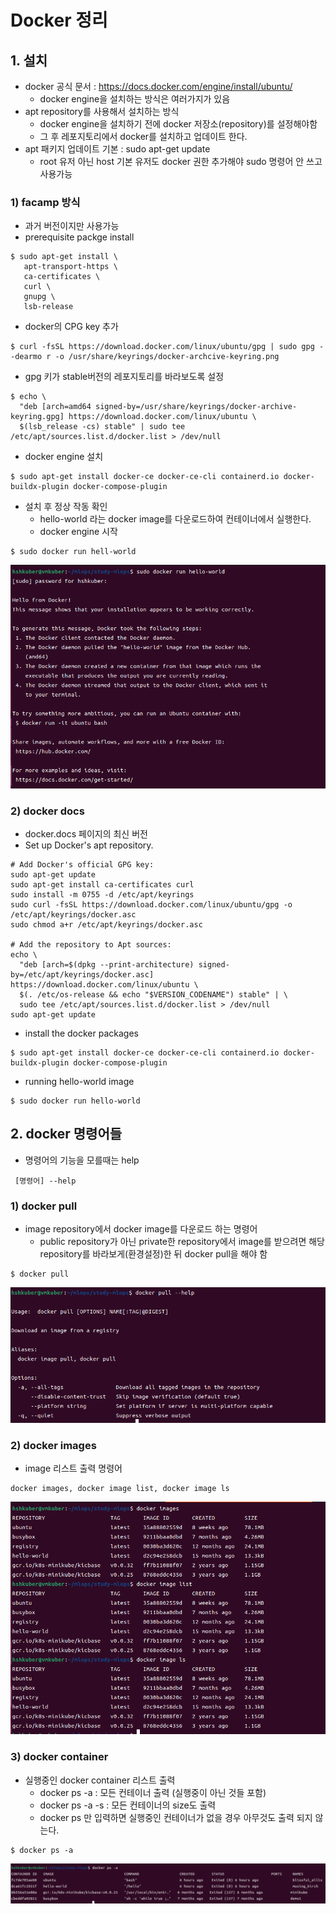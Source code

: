 # Docker 정리

## 1. 설치
- docker 공식 문서 : https://docs.docker.com/engine/install/ubuntu/
   - docker engine을 설치하는 방식은 여러가지가 있음
- apt repository를 사용해서 설치하는 방식
   - docker engine을 설치하기 전에 docker 저장소(repository)를 설정해야함
   - 그 후 레포지토리에서 docker를 설치하고 업데이트 한다.
- apt 패키지 업데이트 기본 : sudo apt-get update
   - root 유저 아닌 host 기본 유저도 docker 권한 추가해야 sudo 명령어 안 쓰고 사용가능

### 1) facamp 방식
- 과거 버전이지만 사용가능
- prerequisite packge install
```
$ sudo apt-get install \
   apt-transport-https \
   ca-certificates \
   curl \
   gnupg \
   lsb-release
```

- docker의 CPG key 추가
```
$ curl -fsSL https://download.docker.com/linux/ubuntu/gpg | sudo gpg --dearmo r -o /usr/share/keyrings/docker-archcive-keyring.png
```

- gpg 키가 stable버전의 레포지토리를 바라보도록 설정
```
$ echo \
  "deb [arch=amd64 signed-by=/usr/share/keyrings/docker-archive-keyring.gpg] https://download.docker.com/linux/ubuntu \
  $(lsb_release -cs) stable" | sudo tee /etc/apt/sources.list.d/docker.list > /dev/null
```

- docker engine 설치
```
$ sudo apt-get install docker-ce docker-ce-cli containerd.io docker-buildx-plugin docker-compose-plugin
```

- 설치 후 정상 작동 확인
   - hello-world 라는 docker image를 다운로드하여 컨테이너에서 실행한다. 
   - docker engine 시작
```
$ sudo docker run hell-world
```
<img src="./images/docker_1.png">

### 2) docker docs
- docker.docs 페이지의 최신 버전
- Set up Docker's apt repository.
```
# Add Docker's official GPG key:
sudo apt-get update
sudo apt-get install ca-certificates curl
sudo install -m 0755 -d /etc/apt/keyrings
sudo curl -fsSL https://download.docker.com/linux/ubuntu/gpg -o /etc/apt/keyrings/docker.asc
sudo chmod a+r /etc/apt/keyrings/docker.asc

# Add the repository to Apt sources:
echo \
  "deb [arch=$(dpkg --print-architecture) signed-by=/etc/apt/keyrings/docker.asc] https://download.docker.com/linux/ubuntu \
  $(. /etc/os-release && echo "$VERSION_CODENAME") stable" | \
  sudo tee /etc/apt/sources.list.d/docker.list > /dev/null
sudo apt-get update
```

- install the docker packages
```
$ sudo apt-get install docker-ce docker-ce-cli containerd.io docker-buildx-plugin docker-compose-plugin
```

- running hello-world image
```
$ sudo docker run hello-world
```

## 2. docker 명령어들
- 명령어의 기능을 모를때는 help
```
 [명령어] --help
```

### 1) docker pull
- image repository에서 docker image를 다운로드 하는 명령어
   - public repository가 아닌 private한 repository에서 image를 받으려면 해당 repository를 바라보게(환경설정)한 뒤 docker pull을 해야 함
```
$ docker pull
```
<img src="./images/docker_pull.png">

### 2) docker images
- image 리스트 출력 명령어
```
docker images, docker image list, docker image ls 
```
<img src="./images/docker_images.png">

### 3) docker container
- 실행중인 docker container 리스트 출력
   - docker ps -a : 모든 컨테이너 출력 (실행중이 아닌 것들 포함)
   - docker ps -a -s : 모든 컨테이너의 size도 출력 
   - docker ps 만 입력하면 실행중인 컨테이너가 없을 경우 아무것도 출력 되지 않는다.
```
$ docker ps -a
```
<img src="./images/docker_ps.png">



















